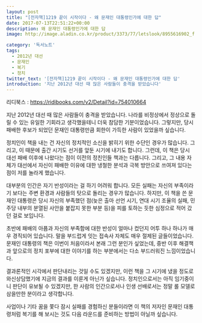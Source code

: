 ```yaml
---
layout: post
title: "[전자책]1219 끝이 시작이다 - 왜 문재인 대통령인가에 대한 답"
date: 2017-07-13T22:51:22+00:00  
description: 왜 문재인 대통령인가에 대한 답
image: http://image.aladin.co.kr/product/3373/77/letslook/8955616902_f.jpg  

category: '독서노트'  
tags: 
  - 2012년 대선
  - 문재인
  - 복기
  - 정치
twitter_text: '[전자책]1219 끝이 시작이다 - 왜 문재인 대통령인가에 대한 답'
introduction: '지난 2012년 대선 때 많은 사람들이 충격을 받았습니다'
---
```


리디북스 : <https://ridibooks.com/v2/Detail?id=754010664>

지난 2012년 대선 때 많은 사람들이 충격을 받았습니다. 나라를 비정상에서 정상으로 돌릴 수 있는 유일한 기회라고 생각했을테니 더욱 참담한 기분이었습니다. 그렇지만, 당시 패배한 후보가 되었던 문재인 대통령만큼 회한이 가득한 사람이 있었을까 싶습니다.

정치인이 책을 내는 건 자신의 정치적인 소신을 밝히기 위한 수단인 경우가 많습니다. 그리고, 이 때문에 출간 시기도 선거를 앞둔 시기에 내기도 합니다. 그런데, 이 책은 당시 대선 패배 이후에 나왔다는 점이 이전의 정친인들 책과는 다릅니다. 그리고, 그 내용 자체가 대선에서 자신이 패배한 이유에 대한 냉철한 분석과 극복 방안으로 쓰여져 있다는 점이 저를 놀라게 했습니다.

대부분의 인간은 자기 반성이라는 걸 하기 어려워 합니다. 모든 실패는 자신의 부족이라기 보다는 주변 환경과 사람들의 탓으로 돌리는 경우가 많습니다. 하지만, 이 책을 쓴 문재인 대통령은 당시 자신의 부족했던 점(늦은 출마 선언 시기, 연대 시기 조율의 실패, 민주당 내부의 분열된 사안을 붙잡지 못한 부분 등)을 피를 토하는 듯한 심정으로 적어 갔던 걸로 보입니다. 

초반에 패배의 아픔과 자신의 부족함에 대한 반성이 얼마나 컸던지 어투 하나 하나가 매우 경직되어 있습니다. 말을 부드럽게 잇는 접속사 자체도 매우 절제된 글들이었습니다. 문재인 대통령의 책은 이번이 처음이라서 본래 그런 분인가 싶었는데, 중반 이후 해결책과 앞으로의 정치 포부에 대한 이야기를 하는 부분에서는 다소 부드러워진 느낌이었습니다.

결과론적인 시각에서 판단내리는 것일 수도 있겠지만, 이런 책을 그 시기에 냈을 정도로 와신상담했기에 지금의 결과를 이룬게 아닌가 싶습니다. 정치인으로서는 아직 임기중이니 판단이 유보될 수 있겠지만, 한 사람의 인간으로서나 인생 선배로서는 정말 롤 모델로 삼을만한 분이라고 생각합니다.

사업이나 기타 꿈을 쫓다 잠시 실패를 경험하신 분들이라면 이 책의 저자인 문재인 대통령처럼 복기를 해 보시는 것도 다음 라운드를 준비하는 방법이 아닐까 싶습니다.
